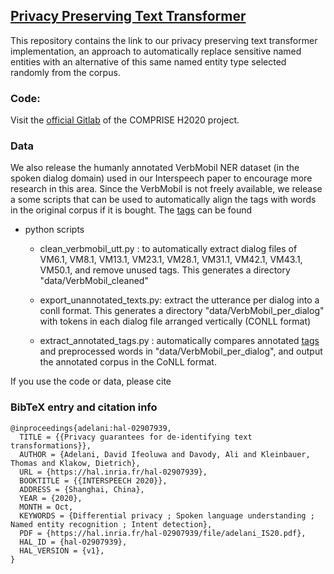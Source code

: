 ## [Privacy Preserving Text Transformer](https://arxiv.org/abs/2008.03101)

This repository contains the link to our privacy preserving text transformer implementation, an approach to automatically replace sensitive named entities with an alternative of this same named entity type selected randomly from the corpus. 

### Code:
Visit the [official Gitlab](https://gitlab.inria.fr/comprise/text_transformer) of the COMPRISE H2020 project. 

### Data

We also release the humanly annotated VerbMobil NER dataset (in the spoken dialog domain) used in our Interspeech paper to encourage more research in this area. Since the VerbMobil is not freely available, we release a some scripts that can be used to automatically align the tags with words in the original corpus if it is bought.  The [tags](https://github.com/uds-lsv/privacy-preserving-text-transformer/data/verbmobil-tags/) can be found 

* python scripts
  * clean_verbmobil_utt.py : to automatically extract dialog files of VM6.1, VM8.1, VM13.1, VM23.1, VM28.1, VM31.1, VM42.1, VM43.1, VM50.1, and remove unused tags. This generates a directory "data/VerbMobil_cleaned"

  * export_unannotated_texts.py: extract the utterance per dialog into a conll format. This generates a directory "data/VerbMobil_per_dialog" with tokens in each dialog file arranged vertically (CONLL format)

  * extract_annotated_tags.py : automatically compares annotated [tags](https://github.com/uds-lsv/privacy-preserving-text-transformer/data/verbmobil-tags/) and preprocessed words in "data/VerbMobil_per_dialog", and output the annotated corpus in the CoNLL format. 



If you use the code or data, please cite

### BibTeX entry and citation info
```
@inproceedings{adelani:hal-02907939,
  TITLE = {{Privacy guarantees for de-identifying text transformations}},
  AUTHOR = {Adelani, David Ifeoluwa and Davody, Ali and Kleinbauer, Thomas and Klakow, Dietrich},
  URL = {https://hal.inria.fr/hal-02907939},
  BOOKTITLE = {{INTERSPEECH 2020}},
  ADDRESS = {Shanghai, China},
  YEAR = {2020},
  MONTH = Oct,
  KEYWORDS = {Differential privacy ; Spoken language understanding ; Named entity recognition ; Intent detection},
  PDF = {https://hal.inria.fr/hal-02907939/file/adelani_IS20.pdf},
  HAL_ID = {hal-02907939},
  HAL_VERSION = {v1},
}

```
